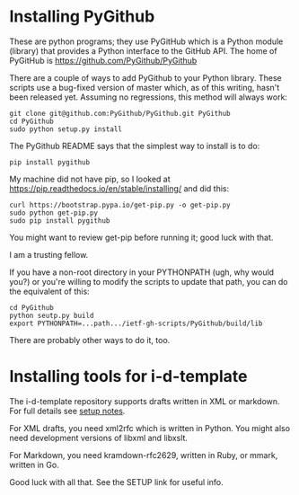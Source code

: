 
# Installing PyGithub

These are python programs; they use PyGitHub which is a Python module
(library) that provides a Python interface to the GitHub API.
The home of PyGitHub is https://github.com/PyGithub/PyGithub

There are a couple of ways to add PyGithub to your Python library.  These
scripts use a bug-fixed version of master which, as of this writing,
hasn't been released yet.  Assuming no regressions, this method will
always work:

	git clone git@github.com:PyGithub/PyGithub.git PyGithub
	cd PyGithub
	sudo python setup.py install

The PyGithub README says that the simplest way to install is to do:

    pip install pygithub

My machine did not have pip, so I looked at
https://pip.readthedocs.io/en/stable/installing/ and did this:

    curl https://bootstrap.pypa.io/get-pip.py -o get-pip.py
    sudo python get-pip.py 
    sudo pip install pygithub

You might want to review get-pip before running it; good luck with that.

I am a trusting fellow.

If you have a non-root directory in your PYTHONPATH (ugh, why would you?)
or you're willing to modify the scripts to update that path, you can
do the equivalent of this:

	cd PyGithub
	python seutp.py build
	export PYTHONPATH=...path.../ietf-gh-scripts/PyGithub/build/lib

There are probably other ways to do it, too.

# Installing tools for i-d-template

The i-d-template repository supports drafts written in XML or markdown.
For full details see
[setup notes](https://github.com/martinthomson/i-d-template/blob/master/doc/SETUP.md).

For XML drafts, you need xml2rfc which is written in Python.
You might also need development versions of libxml and libxslt.

For Markdown, you need kramdown-rfc2629, written in Ruby, or mmark, written in
Go.

Good luck with all that.  See the SETUP link for useful info.
